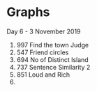 # Graphs



Day 6 - 3 November 2019 

1. 997 Find the town Judge 
2. 547 Friend circles
3. 694 No of Distinct Island 
4. 737 Sentence Similarity 2
5. 851 Loud and Rich 
6. 
